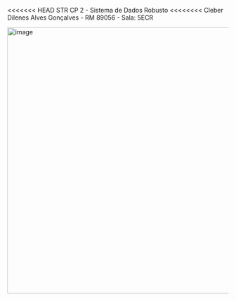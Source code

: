<<<<<<< HEAD
STR CP 2 - Sistema de Dados Robusto
<<<<<<<<
Cleber Dilenes Alves Gonçalves - RM 89056 - Sala: 5ECR

<img width="1105" height="607" alt="image" src="https://github.com/user-attachments/assets/23e0043c-1db8-440e-a235-06bfe746ddac" />
